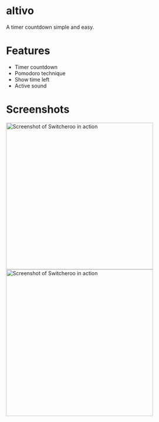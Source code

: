 # altivo
A timer countdown simple and easy.

# Features
- Timer countdown
- Pomodoro technique
- Show time left
- Active sound

# Screenshots

<img src="https://crar01.files.wordpress.com/2020/09/altivo1.png" alt="Screenshot of Switcheroo in action" width="400px">
<img src="https://crar01.files.wordpress.com/2020/09/altivo2.png" alt="Screenshot of Switcheroo in action" width="400px">
